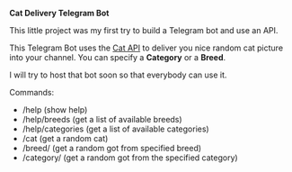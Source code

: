 **Cat Delivery Telegram Bot**

This little project was my first try to build a Telegram bot and use an API.

This Telegram Bot uses the [Cat API](https://thecatapi.com/) to deliver you nice random cat picture into your channel. 
You can specify a **Category** or a **Breed**.

I will try to host that bot soon so that everybody can use it.

Commands:
- /help (show help)
- /help/breeds (get a list of available breeds)
- /help/categories (get a list of available categories)
- /cat (get a random cat)
- /breed/<BREEDNAME> (get a random got from specified breed)
- /category/<CATEGORY> (get a random got from the specified category)





